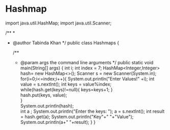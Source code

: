 # Hashmap
import java.util.HashMap;
import java.util.Scanner;

/**
 *
 * @author Tabinda Khan
 */
public class Hashmaps {

    /**
     * @param args the command line arguments
     */
    public static void main(String[] args) {
        int i;
        int index = 7;
        HashMap<Integer,Integer> hash= new HashMap<>();
        Scanner s = new Scanner(System.in);
        for(i=0;i<=index;i++){
            System.out.println("Enter Values!" +i);
            int value = s.nextInt();
            int keys = value%index;
            while(hash.get(keys)!=null){
                 keys=keys+1;
            }    
            hash.put(keys, value);       
        }   
      System.out.println(hash);      
       int a ;
     System.out.println("Enter the keys: ");
          a = s.nextInt();
           int result =  hash.get(a);
       System.out.println("Key"+"      "+"Value");
      System.out.println(a+"     "+result);
}
}  
